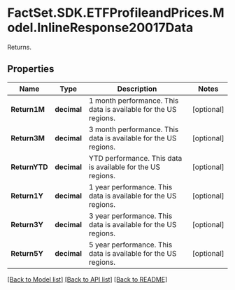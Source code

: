 # FactSet.SDK.ETFProfileandPrices.Model.InlineResponse20017Data
Returns.

## Properties

Name | Type | Description | Notes
------------ | ------------- | ------------- | -------------
**Return1M** | **decimal** | 1 month performance. This data is available for the US regions. | [optional] 
**Return3M** | **decimal** | 3 month performance. This data is available for the US regions. | [optional] 
**ReturnYTD** | **decimal** | YTD performance. This data is available for the US regions. | [optional] 
**Return1Y** | **decimal** | 1 year performance. This data is available for the US regions. | [optional] 
**Return3Y** | **decimal** | 3 year performance. This data is available for the US regions. | [optional] 
**Return5Y** | **decimal** | 5 year performance. This data is available for the US regions. | [optional] 

[[Back to Model list]](../README.md#documentation-for-models) [[Back to API list]](../README.md#documentation-for-api-endpoints) [[Back to README]](../README.md)

